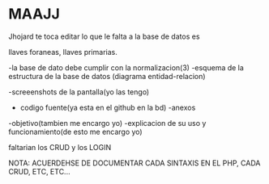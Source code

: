 # MAAJJ


Jhojard te toca editar lo que le falta a la base de datos es 


llaves foraneas, llaves primarias.

-la base de dato debe cumplir con la normalizacion(3)
-esquema de la estructura de la base de datos (diagrama entidad-relacion)

-screeenshots de la pantalla(yo las tengo)
- codigo fuente(ya esta en el github en la bd)
-anexos

-objetivo(tambien me encargo yo)
-explicacion de su uso y funcionamiento(de esto me encargo yo)



faltarian los CRUD y los LOGIN


NOTA: ACUERDEHSE DE DOCUMENTAR CADA SINTAXIS EN EL PHP, CADA CRUD, ETC, ETC...
